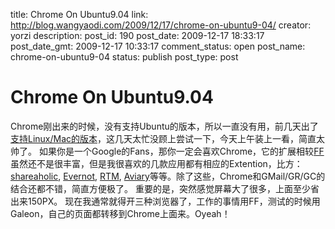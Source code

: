 title: Chrome On Ubuntu9.04
link: http://blog.wangyaodi.com/2009/12/17/chrome-on-ubuntu9-04/
creator: yorzi
description: 
post_id: 190
post_date: 2009-12-17 18:33:17
post_date_gmt: 2009-12-17 10:33:17
comment_status: open
post_name: chrome-on-ubuntu9-04
status: publish
post_type: post

# Chrome On Ubuntu9.04

Chrome刚出来的时候，没有支持Ubuntu的版本，所以一直没有用，前几天出了[支持Linux/Mac的版本](http://www.google.com/chrome/index.html?hl=zh_cn&brand=CHMA&utm_campaign=zh_cn&utm_source=zh_cn-ha-apac-zh_cn-bk&utm_medium=ha)，这几天太忙没顾上尝试一下，今天上午装上一看，简直太帅了。 如果你是一个Google的Fans，那你一定会喜欢Chrome，它的扩展相较[FF](http://www.mozillaonline.com/)虽然还不是很丰富，但是我很喜欢的几款应用都有相应的Extention，比方：[shareaholic](http://www.shareaholic.com/), [Evernot](http://www.evernote.com/), [RTM](http://www.rememberthemilk.com/), [Aviary](http://www.aviary.com)等等。除了这些，Chrome和GMail/GR/GC的结合还都不错，简直方便极了。 重要的是，突然感觉屏幕大了很多，上面至少省出来150PX。 现在我通常就得开三种浏览器了，工作的事情用FF，测试的时候用Galeon，自己的页面都转移到Chrome上面来。Oyeah！